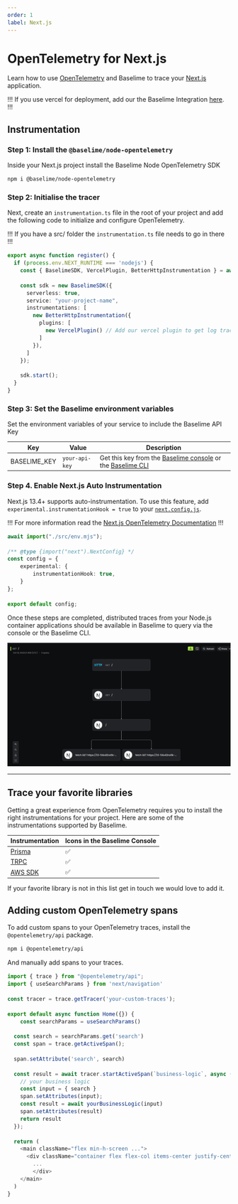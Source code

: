 ```yaml
---
order: 1
label: Next.js
---
```


# OpenTelemetry for Next.js

Learn how to use [OpenTelemetry](https://opentelemetry.io/) and Baselime to trace your [Next.js](https://nextjs.org/) application.


!!!
If you use vercel for deployment, add our the Baselime Integration [here](https://vercel.com/integrations/baselime).
!!!

## Instrumentation

### Step 1: Install the `@baselime/node-opentelemetry`


Inside your Next.js project install the Baselime Node OpenTelemetry SDK

```bash # :icon-terminal: terminal
npm i @baselime/node-opentelemetry 
```

### Step 2: Initialise the tracer

Next, create an `instrumentation.ts` file in the root of your project and add the following code to initialize and configure OpenTelemetry.

!!!
If you have a src/ folder the `instrumentation.ts` file needs to go in there
!!!

```typescript # :icon-code: instrumentation.ts
export async function register() {
  if (process.env.NEXT_RUNTIME === 'nodejs') {
    const { BaselimeSDK, VercelPlugin, BetterHttpInstrumentation } = await import('@baselime/node-opentelemetry');

    const sdk = new BaselimeSDK({
      serverless: true,
      service: "your-project-name",
      instrumentations: [
        new BetterHttpInstrumentation({ 
          plugins: [
            new VercelPlugin() // Add our vercel plugin to get log trace correlation to projects deployed to vercel
          ]
        }),
      ]
    });

    sdk.start();
  }
}
```

### Step 3: Set the Baselime environment variables

Set the environment variables of your service to include the Baselime API Key

| Key          | Value          | Description                                                                                                                  |
| ------------ | -------------- | ---------------------------------------------------------------------------------------------------------------------------- |
| BASELIME_KEY | `your-api-key` | Get this key from the [Baselime console](https://console.baselime.io) or the [Baselime CLI](https://github.com/Baselime/cli) |  |



### Step 4. Enable Next.js Auto Instrumentation

Next.js 13.4+ supports auto-instrumentation. To use this feature, add `experimental.instrumentationHook = true` to your [`next.config.js`](https://nextjs.org/docs/app/api-reference/next-config-js).

!!!
For more information read the [Next.js OpenTelemetry Documentation](https://nextjs.org/docs/pages/building-your-application/optimizing/open-telemetry)
!!!

```typescript # :icon-code: next.config.mjs
await import("./src/env.mjs");

/** @type {import("next").NextConfig} */
const config = {
    experimental: {
        instrumentationHook: true,
    }
};

export default config;
```

Once these steps are completed, distributed traces from your Node.js container applications should be available in Baselime to query via the console or the Baselime CLI.

![Example Next.js Trace](../../assets/images/illustrations/sending-data/opentelemetry/next.js.png)

---

## Trace your favorite libraries

Getting a great experience from OpenTelemetry requires you to install the right instrumentations for your project. Here are some of the instrumentations supported by Baselime.

<!-- A markdown table -->

| Instrumentation | Icons in the Baselime Console |
| --------------- | --- |
| [Prisma](https://www.prisma.io/docs/concepts/components/prisma-client/opentelemetry-tracing) | ✅ |
| [TRPC](https://github.com/baselime/node-opentelemetry/blob/main/TRPC.md) | ✅ |
| [AWS SDK](https://www.npmjs.com/package/@opentelemetry/instrumentation-aws-sdk) | ✅ |

If your favorite library is not in this list get in touch we would love to add it.


## Adding custom OpenTelemetry spans

To add custom spans to your OpenTelemetry traces, install the `@opentelemetry/api` package.

```bash # :icon-terminal: terminal
npm i @opentelemetry/api
```

And manually add spans to your traces.

```js # :icon-code: page.js
import { trace } from "@opentelemetry/api";
import { useSearchParams } from 'next/navigation'
 
const tracer = trace.getTracer('your-custom-traces');

export default async function Home({}) {
    const searchParams = useSearchParams()
 
  const search = searchParams.get('search')
  const span = trace.getActiveSpan();
  
  span.setAttribute('search', search)

  const result = await tracer.startActiveSpan(`business-logic`, async (span) => {
    // your business logic
    const input = { search }
    span.setAttributes(input);
    const result = await yourBusinessLogic(input)
    span.setAttributes(result)
    return result
  });

  return (
    <main className="flex min-h-screen ...">
      <div className="container flex flex-col items-center justify-center gap-12 px-4 py-16 ">
        ...
        </div>
    </main>
  )
}
```